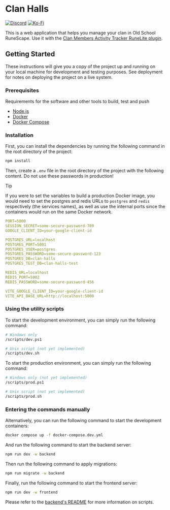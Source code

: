 # Clan Halls

[![Discord](https://img.shields.io/badge/Discord-%235865F2.svg?style=for-the-badge&logo=discord&logoColor=white)](https://discord.gg/eU938j3UNv)
[![Ko-Fi](https://img.shields.io/badge/Ko--fi-F16061?style=for-the-badge&logo=ko-fi&logoColor=white)](https://ko-fi.com/nordveil)

This is a web application that helps you manage your clan in Old School RuneScape. Use it with the [Clan Members Activity Tracker RuneLite plugin](https://github.com/raphpion/clan-members-activity-tracker).

## Getting Started

These instructions will give you a copy of the project up and running on
your local machine for development and testing purposes. See deployment
for notes on deploying the project on a live system.

### Prerequisites

Requirements for the software and other tools to build, test and push

- [Node.js](https://nodejs.org/en/)
- [Docker](https://www.docker.com/)
- [Docker Compose](https://docs.docker.com/compose/)

### Installation

First, you can install the dependencies by running the following command in the root directory of the project:

```bash
npm install
```

Then, create a `.env` file in the root directory of the project with the following content. Do not use these passwords in production!

> [!TIP]
> If you were to set the variables to build a production Docker image, you would need to set the postgres and redis URLs to `postgres` and `redis` respectively (the services names), as well as use the internal ports since the containers would run on the same Docker network.

```yaml
PORT=5000
SESSION_SECRET=some-secure-password-789
GOOGLE_CLIENT_ID=your-google-client-id

POSTGRES_URL=localhost
POSTGRES_PORT=5001
POSTGRES_USER=postgres
POSTGRES_PASSWORD=some-secure-password-123
POSTGRES_DB=clan-halls
POSTGRES_TEST_DB=clan-halls-test

REDIS_URL=localhost
REDIS_PORT=5002
REDIS_PASSWORD=some-secure-password-456

VITE_GOOGLE_CLIENT_ID=your-google-client-id
VITE_API_BASE_URL=http://localhost:5000
```

### Using the utility scripts

To start the development environment, you can simply run the following command:

```bash
# Windows only
/scripts/dev.ps1

# Unix script (not yet implemented)
/scripts/dev.sh
```

To start the production environment, you can simply run the following command:

```bash
# Windows only (not yet implemented)
/scripts/prod.ps1

# Unix script (not yet implemented)
/scripts/prod.sh
```

### Entering the commands manually

Alternatively, you can run the following command to start the development containers:

```bash
docker compose up -f docker-compose.dev.yml
```

And run the following command to start the backend server:

```bash
npm run dev -w backend
```

Then run the following command to apply migrations:

```bash
npm run migrate -w backend
```

Finally, run the following command to start the frontend server:

```bash
npm run dev -w frontend
```

Please refer to the [backend's README](./backend/README.md) for more information on scripts.
